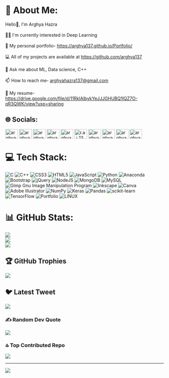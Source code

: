 # 💫 About Me:
Hello👋, I'm Arghya Hazra<br><br>👨‍💻 I'm currently interested in Deep Learning<br><br>📝 My personal portfolio- https://arghya137.github.io/Portfolio/<br><br>💻 All of my projects are available at https://github.com/arghya137<br><br>💬 Ask me about ML, Data science, C++<br><br>📫 How to reach me- arghyahazra137@gmail.com<br><br>📄 My resume- https://drive.google.com/file/d/11RkIAlbykYeJJJGHUBQ1lQZ7O-qR3QWK/view?usp=sharing


## 🌐 Socials:
<a href="https://twitter.com/arghya137hazra" target="blank"><img align="center" src="https://raw.githubusercontent.com/rahuldkjain/github-profile-readme-generator/master/src/images/icons/Social/twitter.svg" alt="arghya137hazra" height="30" width="40" /></a>
<a href="https://linkedin.com/in/arghyahazra137" target="blank"><img align="center" src="https://raw.githubusercontent.com/rahuldkjain/github-profile-readme-generator/master/src/images/icons/Social/linked-in-alt.svg" alt="arghyahazra137" height="30" width="40" /></a>
<a href="https://stackoverflow.com/users/arghyahazra137" target="blank"><img align="center" src="https://raw.githubusercontent.com/rahuldkjain/github-profile-readme-generator/master/src/images/icons/Social/stack-overflow.svg" alt="arghyahazra137" height="30" width="40" /></a>
<a href="https://kaggle.com/arghyahazra" target="blank"><img align="center" src="https://raw.githubusercontent.com/rahuldkjain/github-profile-readme-generator/master/src/images/icons/Social/kaggle.svg" alt="arghyahazra" height="30" width="40" /></a>
<a href="https://fb.com/arghya.hazra.169" target="blank"><img align="center" src="https://raw.githubusercontent.com/rahuldkjain/github-profile-readme-generator/master/src/images/icons/Social/facebook.svg" alt="arghya.hazra.169" height="30" width="40" /></a>
<a href="https://instagram.com/r.a.j_13_" target="blank"><img align="center" src="https://raw.githubusercontent.com/rahuldkjain/github-profile-readme-generator/master/src/images/icons/Social/instagram.svg" alt="r.a.j_13_" height="30" width="40" /></a>
<a href="https://www.codechef.com/users/arghya_13" target="blank"><img align="center" src="https://cdn.jsdelivr.net/npm/simple-icons@3.1.0/icons/codechef.svg" alt="arghya_13" height="30" width="40" /></a>
<a href="https://www.hackerrank.com/arghyahazra137" target="blank"><img align="center" src="https://raw.githubusercontent.com/rahuldkjain/github-profile-readme-generator/master/src/images/icons/Social/hackerrank.svg" alt="arghyahazra137" height="30" width="40" /></a>
<a href="https://www.leetcode.com/arghyahazra" target="blank"><img align="center" src="https://raw.githubusercontent.com/rahuldkjain/github-profile-readme-generator/master/src/images/icons/Social/leet-code.svg" alt="arghyahazra" height="30" width="40" /></a>
<a href="https://auth.geeksforgeeks.org/user/arghyahazra137" target="blank"><img align="center" src="https://raw.githubusercontent.com/rahuldkjain/github-profile-readme-generator/master/src/images/icons/Social/geeks-for-geeks.svg" alt="arghyahazra137" height="30" width="40" /></a>

# 💻 Tech Stack:
![C](https://img.shields.io/badge/c-%2300599C.svg?style=for-the-badge&logo=c&logoColor=white) ![C++](https://img.shields.io/badge/c++-%2300599C.svg?style=for-the-badge&logo=c%2B%2B&logoColor=white) ![CSS3](https://img.shields.io/badge/css3-%231572B6.svg?style=for-the-badge&logo=css3&logoColor=white) ![HTML5](https://img.shields.io/badge/html5-%23E34F26.svg?style=for-the-badge&logo=html5&logoColor=white) ![JavaScript](https://img.shields.io/badge/javascript-%23323330.svg?style=for-the-badge&logo=javascript&logoColor=%23F7DF1E) ![Python](https://img.shields.io/badge/python-3670A0?style=for-the-badge&logo=python&logoColor=ffdd54) ![Anaconda](https://img.shields.io/badge/Anaconda-%2344A833.svg?style=for-the-badge&logo=anaconda&logoColor=white) ![Bootstrap](https://img.shields.io/badge/bootstrap-%23563D7C.svg?style=for-the-badge&logo=bootstrap&logoColor=white) ![jQuery](https://img.shields.io/badge/jquery-%230769AD.svg?style=for-the-badge&logo=jquery&logoColor=white) ![NodeJS](https://img.shields.io/badge/node.js-6DA55F?style=for-the-badge&logo=node.js&logoColor=white) ![MongoDB](https://img.shields.io/badge/MongoDB-%234ea94b.svg?style=for-the-badge&logo=mongodb&logoColor=white) ![MySQL](https://img.shields.io/badge/mysql-%2300f.svg?style=for-the-badge&logo=mysql&logoColor=white) ![Gimp Gnu Image Manipulation Program](https://img.shields.io/badge/Gimp-657D8B?style=for-the-badge&logo=gimp&logoColor=FFFFFF) ![Inkscape](https://img.shields.io/badge/Inkscape-e0e0e0?style=for-the-badge&logo=inkscape&logoColor=080A13) ![Canva](https://img.shields.io/badge/Canva-%2300C4CC.svg?style=for-the-badge&logo=Canva&logoColor=white) ![Adobe Illustrator](https://img.shields.io/badge/adobeillustrator-%23FF9A00.svg?style=for-the-badge&logo=adobeillustrator&logoColor=white) ![NumPy](https://img.shields.io/badge/numpy-%23013243.svg?style=for-the-badge&logo=numpy&logoColor=white) ![Keras](https://img.shields.io/badge/Keras-%23D00000.svg?style=for-the-badge&logo=Keras&logoColor=white) ![Pandas](https://img.shields.io/badge/pandas-%23150458.svg?style=for-the-badge&logo=pandas&logoColor=white) ![scikit-learn](https://img.shields.io/badge/scikit--learn-%23F7931E.svg?style=for-the-badge&logo=scikit-learn&logoColor=white) ![TensorFlow](https://img.shields.io/badge/TensorFlow-%23FF6F00.svg?style=for-the-badge&logo=TensorFlow&logoColor=white) ![Portfolio](https://img.shields.io/badge/Portfolio-%23000000.svg?style=for-the-badge&logo=firefox&logoColor=#FF7139) ![LINUX](https://img.shields.io/badge/Linux-FCC624?style=for-the-badge&logo=linux&logoColor=black)
# 📊 GitHub Stats:
![](https://github-readme-stats.vercel.app/api?username=arghya137&theme=dark&hide_border=false&include_all_commits=false&count_private=false)<br/>
![](https://github-readme-streak-stats.herokuapp.com/?user=arghya137&theme=dark&hide_border=false)<br/>
![](https://github-readme-stats.vercel.app/api/top-langs/?username=arghya137&theme=dark&hide_border=false&include_all_commits=false&count_private=false&layout=compact)

## 🏆 GitHub Trophies
![](https://github-profile-trophy.vercel.app/?username=arghya137&theme=radical&no-frame=true&no-bg=true&margin-w=4)

## 🐦 Latest Tweet
[![](https://gtce.itsvg.in/api?username=https://twitter.com/arghya137hazra)](https://github.com/VishwaGauravIn/github-twitter-card-embed)

### ✍️ Random Dev Quote
![](https://quotes-github-readme.vercel.app/api?type=horizontal&theme=radical)

### 🔝 Top Contributed Repo
![](https://github-contributor-stats.vercel.app/api?username=arghya137&limit=5&theme=dark&combine_all_yearly_contributions=true)

---
[![](https://visitcount.itsvg.in/api?id=arghya137&icon=0&color=0)](https://visitcount.itsvg.in)
